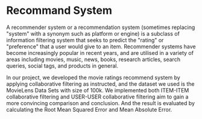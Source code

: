 # Recommand System
A recommender system or a recommendation system (sometimes replacing "system" with a synonym such as platform or engine) is a subclass of information filtering system that seeks to predict the "rating" or "preference" that a user would give to an item. Recommender systems have become increasingly popular in recent years, and are utilised in a variety of areas including movies, music, news, books, research articles, search queries, social tags, and products in general.

In our project, we developed the movie ratings recommend system by applying collaborative filtering as instructed, and the dataset we used is the MovieLens Data Sets with size of 100k. We implemented both ITEM-ITEM collaborative filtering and USER-USER collaborative filtering aim to gain a more convincing comparison and conclusion. And the result is evaluated by calculating the Root Mean Squared Error and Mean Absolute Error.
